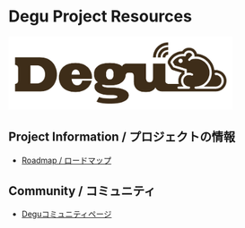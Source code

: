 # Degu Project Resources
<a href="https://open-degu.com"><img src="images/degu_logo.png" alt="Degu logo" width="400"></a>


## Project Information / プロジェクトの情報

- [Roadmap / ロードマップ](https://github.com/orgs/open-degu/projects/1)

## Community / コミュニティ

- [Deguコミュニティページ](https://)
